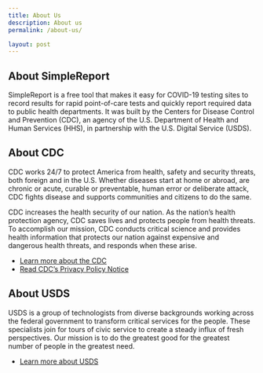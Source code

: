 ```yaml
---
title: About Us
description: About us
permalink: /about-us/

layout: post
---
```


## About SimpleReport
SimpleReport is a free tool that makes it easy for COVID-19 testing sites to record results for rapid point-of-care tests and quickly report required data to public health departments. It was built by the Centers for Disease Control and Prevention (CDC), an agency of the U.S. Department of Health and Human Services (HHS), in partnership with the U.S. Digital Service (USDS).

## About CDC
CDC works 24/7 to protect America from health, safety and security threats, both foreign and in the U.S. Whether diseases start at home or abroad, are chronic or acute, curable or preventable, human error or deliberate attack, CDC fights disease and supports communities and citizens to do the same.

CDC increases the health security of our nation. As the nation’s health protection agency, CDC saves lives and protects people from health threats. To accomplish our mission, CDC conducts critical science and provides health information that protects our nation against expensive and dangerous health threats, and responds when these arise.

- [Learn more about the CDC](https://www.cdc.gov/about/default.htm)
- [Read CDC’s Privacy Policy Notice](https://www.cdc.gov/other/privacy.html)

## About USDS
USDS is a group of technologists from diverse backgrounds working across the federal government to transform critical services for the people. These specialists join for tours of civic service to create a steady influx of fresh perspectives. Our mission is to do the greatest good for the greatest number of people in the greatest need.

- [Learn more about USDS](https://www.usds.gov/mission)



